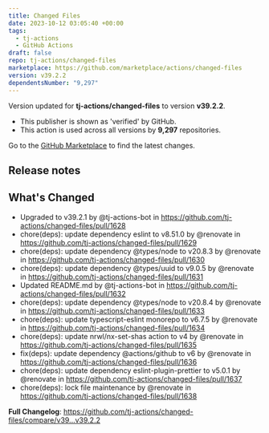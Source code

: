 ```yaml
---
title: Changed Files
date: 2023-10-12 03:05:40 +00:00
tags:
  - tj-actions
  - GitHub Actions
draft: false
repo: tj-actions/changed-files
marketplace: https://github.com/marketplace/actions/changed-files
version: v39.2.2
dependentsNumber: "9,297"
---
```



Version updated for **tj-actions/changed-files** to version **v39.2.2**.
- This publisher is shown as 'verified' by GitHub.
- This action is used across all versions by **9,297** repositories.

Go to the [GitHub Marketplace](https://github.com/marketplace/actions/changed-files) to find the latest changes.

## Release notes

## What's Changed
* Upgraded to v39.2.1 by @tj-actions-bot in https://github.com/tj-actions/changed-files/pull/1628
* chore(deps): update dependency eslint to v8.51.0 by @renovate in https://github.com/tj-actions/changed-files/pull/1629
* chore(deps): update dependency @types/node to v20.8.3 by @renovate in https://github.com/tj-actions/changed-files/pull/1630
* chore(deps): update dependency @types/uuid to v9.0.5 by @renovate in https://github.com/tj-actions/changed-files/pull/1631
* Updated README.md by @tj-actions-bot in https://github.com/tj-actions/changed-files/pull/1632
* chore(deps): update dependency @types/node to v20.8.4 by @renovate in https://github.com/tj-actions/changed-files/pull/1633
* chore(deps): update typescript-eslint monorepo to v6.7.5 by @renovate in https://github.com/tj-actions/changed-files/pull/1634
* chore(deps): update nrwl/nx-set-shas action to v4 by @renovate in https://github.com/tj-actions/changed-files/pull/1635
* fix(deps): update dependency @actions/github to v6 by @renovate in https://github.com/tj-actions/changed-files/pull/1636
* chore(deps): update dependency eslint-plugin-prettier to v5.0.1 by @renovate in https://github.com/tj-actions/changed-files/pull/1637
* chore(deps): lock file maintenance by @renovate in https://github.com/tj-actions/changed-files/pull/1638


**Full Changelog**: https://github.com/tj-actions/changed-files/compare/v39...v39.2.2
